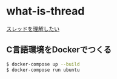 # what-is-thread
[スレッドを理解したい](https://zenn.dev/mohira/scraps/f99095d2fd74da)


## C言語環境をDockerでつくる
```sh
$ docker-compose up --build
$ docker-compose run ubuntu                           
```